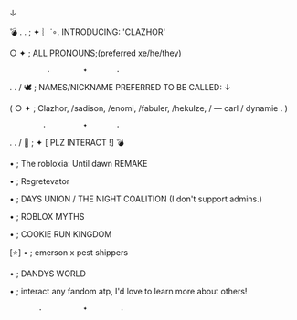 ↓

💣 . . ; ✦ ︴˙∘. INTRODUCING: 'CLAZHOR'


○ ✦ ;  ALL PRONOUNS;(preferred xe/he/they) 


             .        ✦       . 

. . / 🕊 ; NAMES/NICKNAME PREFERRED TO BE CALLED: ↓

( ○ ✦ ; Clazhor, /sadison, /enomi, /fabuler, /hekulze, / — carl / dynamie .  ) 


            .         ✦       . 

. . / 🦂 ; ✦ [ PLZ INTERACT !] 💣

• ; The robloxia: Until dawn REMAKE

• ; Regretevator

• ; DAYS UNION / THE NIGHT COALITION (I don't support admins.) 

• ; ROBLOX MYTHS

• ; COOKIE RUN KINGDOM 

[⭐] • ; emerson x pest shippers 

• ; DANDYS WORLD

• ; interact any fandom atp, I'd love to learn more about others! 


           .          ✦        . 
